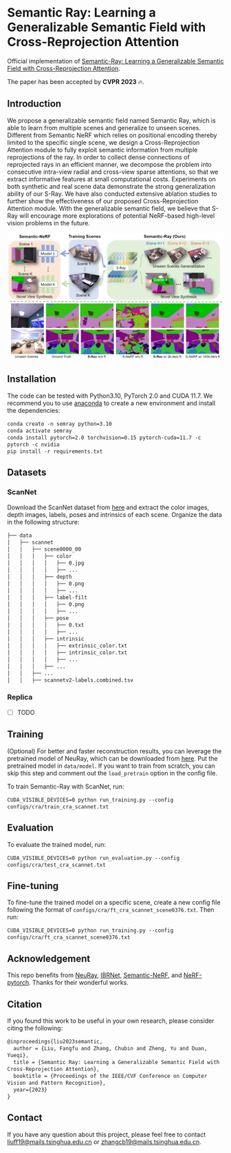 # Semantic Ray: Learning a Generalizable Semantic Field with Cross-Reprojection Attention

Official implementation of [Semantic-Ray: Learning a Generalizable Semantic Field with Cross-Reprojection Attention](https://arxiv.org/pdf/2303.13014.pdf).

The paper has been accepted by **CVPR 2023** 🔥.

## Introduction
We propose a generalizable semantic field named Semantic Ray, which is able to learn from multiple scenes and generalize to unseen scenes. Different from Semantic NeRF which relies on positional encoding thereby limited to the specific single scene, we design a Cross-Reprojection Attention module to fully exploit semantic information from multiple reprojections of the ray. In order to collect dense connections of reprojected rays in an efficient manner, we decompose the problem into consecutive intra-view radial and cross-view sparse attentions, so that we extract informative features at small computational costs. Experiments on both synthetic and real scene data demonstrate the strong generalization ability of our S-Ray. We have also conducted extensive ablation studies to further show the effectiveness of our proposed Cross-Reprojection Attention module. With the generalizable semantic field, we believe that S-Ray will encourage more explorations of potential NeRF-based high-level vision problems in the future.

<div align="center">
  <img src="imgs/teaser.png"/>
</div>

## Installation

The code can be tested with Python3.10, PyTorch 2.0 and CUDA 11.7. We recommend you to use [anaconda](https://www.anaconda.com/) to create a new environment and install the dependencies:
```
conda create -n semray python=3.10
conda activate semray
conda install pytorch=2.0 torchvision=0.15 pytorch-cuda=11.7 -c pytorch -c nvidia
pip install -r requirements.txt
```

## Datasets

### ScanNet

Download the ScanNet dataset from [here](http://www.scan-net.org/) and extract the color images, depth images, labels, poses and intrinsics of each scene. Organize the data in the following structure:
```
├── data
│   ├── scannet
│   │   ├── scene0000_00
│   │   │   ├── color
│   │   │   │   ├── 0.jpg
│   │   │   │   ├── ...
│   │   │   ├── depth
│   │   │   │   ├── 0.png
│   │   │   │   ├── ...
│   │   │   ├── label-filt
│   │   │   │   ├── 0.png
│   │   │   │   ├── ...
│   │   │   ├── pose
│   │   │   │   ├── 0.txt
│   │   │   │   ├── ...
│   │   │   ├── intrinsic
│   │   │   │   ├── extrinsic_color.txt
│   │   │   │   ├── intrinsic_color.txt
│   │   │   │   ├── ...
│   │   │   ├── ...
│   │   ├── ...
│   │   ├── scannetv2-labels.combined.tsv
```
### Replica

- [ ] TODO

## Training

(Optional) For better and faster reconstruction results, you can leverage the pretrained model of NeuRay, which can be downloaded from [here](https://github.com/liuyuan-pal/NeuRay). Put the pretrained model in `data/model`. If you want to train from scratch, you can skip this step and comment out the `load_pretrain` option in the config file.

To train Semantic-Ray with ScanNet, run:
```
CUDA_VISIBLE_DEVICES=0 python run_training.py --config configs/cra/train_cra_scannet.txt
```

## Evaluation

To evaluate the trained model, run:
```
CUDA_VISIBLE_DEVICES=0 python run_evaluation.py --config configs/cra/test_cra_scannet.txt
``` 

## Fine-tuning

To fine-tune the trained model on a specific scene, create a new config file following the format of `configs/cra/ft_cra_scannet_scene0376.txt`. Then run:
```
CUDA_VISIBLE_DEVICES=0 python run_training.py --config configs/cra/ft_cra_scannet_scene0376.txt
```

## Acknowledgement
This repo benefits from [NeuRay](https://github.com/liuyuan-pal/NeuRay), [IBRNet](https://github.com/googleinterns/IBRNet), [Semantic-NeRF](https://github.com/Harry-Zhi/semantic_nerf), and [NeRF-pytorch](https://github.com/yenchenlin/nerf-pytorch). Thanks for their wonderful works.

## Citation
If you found this work to be useful in your own research, please consider citing the following:
```
@inproceedings{liu2023semantic,
  author = {Liu, Fangfu and Zhang, Chubin and Zheng, Yu and Duan, Yueqi},
  title = {Semantic Ray: Learning a Generalizable Semantic Field with Cross-Reprojection Attention},
  booktitle = {Proceedings of the IEEE/CVF Conference on Computer Vision and Pattern Recognition},
  year={2023}
}
```

## Contact
If you have any question about this project, please feel free to contact liuff19@mails.tsinghua.edu.cn or zhangcb19@mails.tsinghua.edu.cn.
